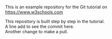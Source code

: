 This is an example repository for the Git tutorial on https://www.w3schools.com

This repository is built step by step in the tutorial.<br>
A line add to see the commit here.<br>
Another change to make a pull.
